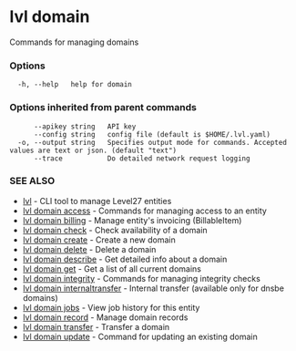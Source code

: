 # lvl domain

Commands for managing domains

### Options

```
  -h, --help   help for domain
```

### Options inherited from parent commands

```
      --apikey string   API key
      --config string   config file (default is $HOME/.lvl.yaml)
  -o, --output string   Specifies output mode for commands. Accepted values are text or json. (default "text")
      --trace           Do detailed network request logging
```

### SEE ALSO

* [lvl](lvl.md)	 - CLI tool to manage Level27 entities
* [lvl domain access](lvl_domain_access.md)	 - Commands for managing access to an entity
* [lvl domain billing](lvl_domain_billing.md)	 - Manage entity's invoicing (BillableItem)
* [lvl domain check](lvl_domain_check.md)	 - Check availability of a domain
* [lvl domain create](lvl_domain_create.md)	 - Create a new domain
* [lvl domain delete](lvl_domain_delete.md)	 - Delete a domain
* [lvl domain describe](lvl_domain_describe.md)	 - Get detailed info about a domain
* [lvl domain get](lvl_domain_get.md)	 - Get a list of all current domains
* [lvl domain integrity](lvl_domain_integrity.md)	 - Commands for managing integrity checks
* [lvl domain internaltransfer](lvl_domain_internaltransfer.md)	 - Internal transfer (available only for dnsbe domains)
* [lvl domain jobs](lvl_domain_jobs.md)	 - View job history for this entity
* [lvl domain record](lvl_domain_record.md)	 - Manage domain records
* [lvl domain transfer](lvl_domain_transfer.md)	 - Transfer a domain
* [lvl domain update](lvl_domain_update.md)	 - Command for updating an existing domain

